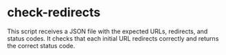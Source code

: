 # check-redirects
This script receives a JSON file with the expected URLs, redirects, and status codes. It checks that each initial URL redirects correctly and returns the correct status code.
